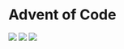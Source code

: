 # Advent of Code

![](https://img.shields.io/badge/day%20📅-10-blue)
![](https://img.shields.io/badge/stars%20⭐-15-yellow)
![](https://img.shields.io/badge/days%20completed-7-red)